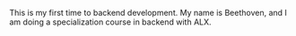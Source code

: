 This is my first time to backend development. My name is Beethoven, and I am doing a specialization course in backend with ALX.
